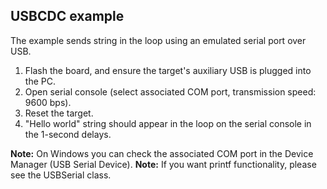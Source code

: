 ## USBCDC example

The example sends string in the loop using an emulated serial port over USB.

1. Flash the board, and ensure the target's auxiliary USB is plugged into the PC.
2. Open serial console (select associated COM port, transmission speed: 9600 bps).
3. Reset the target.
4. "Hello world" string should appear in the loop on the serial console in the 1-second delays.

**Note:** On Windows you can check the associated COM port in the Device Manager (USB Serial Device).
**Note:** If you want printf functionality, please see the USBSerial class.